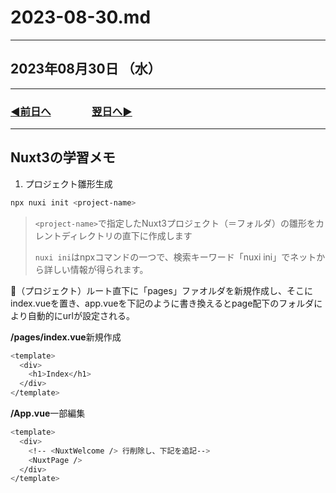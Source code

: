 # 2023-08-30.md

---

## 2023年08月30日 （水）

---

### [◀️前日へ](https://github.com/yuasys/chatty-journal/blob/main/2023/08/2023-08-29.md)&emsp;&emsp;&emsp;&emsp;[翌日へ▶️](https://github.com/yuasys/chatty-journal/blob/main/2023/08/2023-08-31.md)

---

## Nuxt3の学習メモ

1. プロジェクト雛形生成

```bash
npx nuxi init <project-name>
```

> ```<project-name>```で指定したNuxt3プロジェクト（＝フォルダ）の雛形をカレントディレクトリの直下に作成します
>
> `nuxi ini`はnpxコマンドの一つで、検索キーワード「nuxi ini」でネットから詳しい情報が得られます。
>

📌（プロジェクト）ルート直下に「pages」ファオルダを新規作成し、そこにindex.vueを置き、app.vueを下記のように書き換えるとpage配下のフォルダにより自動的にurlが設定される。  

<b>/pages/index.vue</b>新規作成

```bash
<template>
  <div>
    <h1>Index</h1>
  </div>
</template>
```

<b>/App.vue</b>一部編集

```bash
<template>
  <div>
    <!-- <NuxtWelcome /> 行削除し、下記を追記-->
    <NuxtPage />
  </div>
</template>
```
